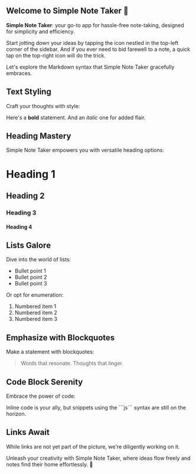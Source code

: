 ## Welcome to Simple Note Taker 📝

**Simple Note Taker**: your go-to app for hassle-free note-taking, designed for simplicity and efficiency.

Start jotting down your ideas by tapping the icon nestled in the top-left corner of the sidebar. And if you ever need to bid farewell to a note, a quick tap on the top-right icon will do the trick.

Let's explore the Markdown syntax that Simple Note Taker gracefully embraces.

## Text Styling

Craft your thoughts with style:

Here's a **bold** statement.
And an _italic_ one for added flair.

## Heading Mastery

Simple Note Taker empowers you with versatile heading options:

# Heading 1

## Heading 2

### Heading 3

#### Heading 4

## Lists Galore

Dive into the world of lists:

- Bullet point 1
- Bullet point 2
- Bullet point 3

Or opt for enumeration:

1. Numbered item 1
2. Numbered item 2
3. Numbered item 3

## Emphasize with Blockquotes

Make a statement with blockquotes:

> Words that resonate. Thoughts that linger.

## Code Block Serenity

Embrace the power of code:

Inline code is your ally, but snippets using the \`\`\`js\`\`\` syntax are still on the horizon.

## Links Await

While links are not yet part of the picture, we're diligently working on it.

Unleash your creativity with Simple Note Taker, where ideas flow freely and notes find their home effortlessly. 🚀
